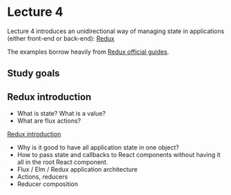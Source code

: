# Lecture 4

Lecture 4 introduces an unidirectional way of managing state in applications
(either front-end or back-end): [Redux](https://github.com/reactjs/redux)

The examples borrow heavily from [Redux official guides](http://redux.js.org/).

## Study goals

## Redux introduction

* What is state? What is a value?
* What are flux actions?

[Redux introduction](./src/redux_introduction/README.md)

* Why is it good to have all application state in one object?
* How to pass state and callbacks to React components without having it all in the root React component.
* Flux / Elm / Redux application architecture
* Actions, reducers
* Reducer composition
